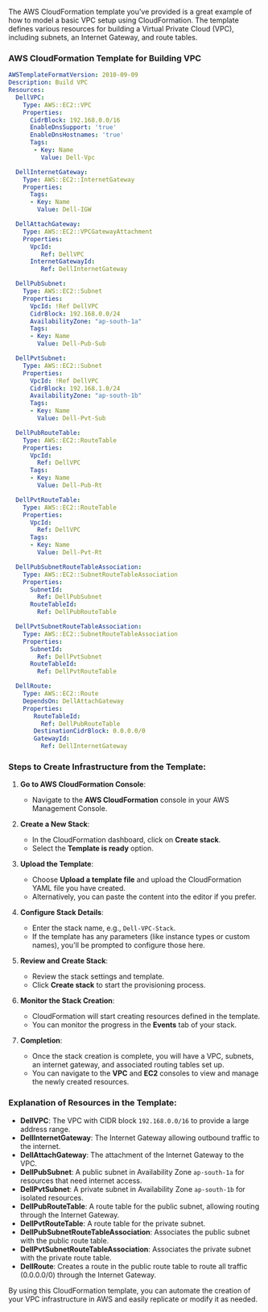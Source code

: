The AWS CloudFormation template you've provided is a great example of how to model a basic VPC setup using CloudFormation. The template defines various resources for building a Virtual Private Cloud (VPC), including subnets, an Internet Gateway, and route tables. 

### AWS CloudFormation Template for Building VPC

```yaml
AWSTemplateFormatVersion: 2010-09-09
Description: Build VPC
Resources:
  DellVPC:
    Type: AWS::EC2::VPC
    Properties:
      CidrBlock: 192.168.0.0/16
      EnableDnsSupport: 'true'
      EnableDnsHostnames: 'true'
      Tags:
       - Key: Name
         Value: Dell-Vpc

  DellInternetGateway:
    Type: AWS::EC2::InternetGateway
    Properties:
      Tags:
      - Key: Name
        Value: Dell-IGW

  DellAttachGateway:
    Type: AWS::EC2::VPCGatewayAttachment
    Properties:
      VpcId:
         Ref: DellVPC
      InternetGatewayId:
         Ref: DellInternetGateway

  DellPubSubnet:
    Type: AWS::EC2::Subnet
    Properties:
      VpcId: !Ref DellVPC
      CidrBlock: 192.168.0.0/24
      AvailabilityZone: "ap-south-1a"
      Tags:
      - Key: Name
        Value: Dell-Pub-Sub

  DellPvtSubnet:
    Type: AWS::EC2::Subnet
    Properties:
      VpcId: !Ref DellVPC
      CidrBlock: 192.168.1.0/24
      AvailabilityZone: "ap-south-1b"
      Tags:
      - Key: Name
        Value: Dell-Pvt-Sub

  DellPubRouteTable:
    Type: AWS::EC2::RouteTable
    Properties:
      VpcId:  
        Ref: DellVPC
      Tags:
      - Key: Name
        Value: Dell-Pub-Rt

  DellPvtRouteTable:
    Type: AWS::EC2::RouteTable
    Properties:
      VpcId:  
        Ref: DellVPC
      Tags:
      - Key: Name
        Value: Dell-Pvt-Rt

  DellPubSubnetRouteTableAssociation:
    Type: AWS::EC2::SubnetRouteTableAssociation
    Properties:
      SubnetId:
        Ref: DellPubSubnet
      RouteTableId:
        Ref: DellPubRouteTable

  DellPvtSubnetRouteTableAssociation:
    Type: AWS::EC2::SubnetRouteTableAssociation
    Properties:
      SubnetId:
        Ref: DellPvtSubnet
      RouteTableId:
        Ref: DellPvtRouteTable

  DellRoute:
    Type: AWS::EC2::Route
    DependsOn: DellAttachGateway
    Properties:
       RouteTableId:
         Ref: DellPubRouteTable
       DestinationCidrBlock: 0.0.0.0/0
       GatewayId:
         Ref: DellInternetGateway
```

### Steps to Create Infrastructure from the Template:

1. **Go to AWS CloudFormation Console**:
   - Navigate to the **AWS CloudFormation** console in your AWS Management Console.

2. **Create a New Stack**:
   - In the CloudFormation dashboard, click on **Create stack**.
   - Select the **Template is ready** option.

3. **Upload the Template**:
   - Choose **Upload a template file** and upload the CloudFormation YAML file you have created.
   - Alternatively, you can paste the content into the editor if you prefer.

4. **Configure Stack Details**:
   - Enter the stack name, e.g., `Dell-VPC-Stack`.
   - If the template has any parameters (like instance types or custom names), you'll be prompted to configure those here.

5. **Review and Create Stack**:
   - Review the stack settings and template.
   - Click **Create stack** to start the provisioning process.

6. **Monitor the Stack Creation**:
   - CloudFormation will start creating resources defined in the template.
   - You can monitor the progress in the **Events** tab of your stack.

7. **Completion**:
   - Once the stack creation is complete, you will have a VPC, subnets, an internet gateway, and associated routing tables set up.
   - You can navigate to the **VPC** and **EC2** consoles to view and manage the newly created resources.

### Explanation of Resources in the Template:

- **DellVPC**: The VPC with CIDR block `192.168.0.0/16` to provide a large address range.
- **DellInternetGateway**: The Internet Gateway allowing outbound traffic to the internet.
- **DellAttachGateway**: The attachment of the Internet Gateway to the VPC.
- **DellPubSubnet**: A public subnet in Availability Zone `ap-south-1a` for resources that need internet access.
- **DellPvtSubnet**: A private subnet in Availability Zone `ap-south-1b` for isolated resources.
- **DellPubRouteTable**: A route table for the public subnet, allowing routing through the Internet Gateway.
- **DellPvtRouteTable**: A route table for the private subnet.
- **DellPubSubnetRouteTableAssociation**: Associates the public subnet with the public route table.
- **DellPvtSubnetRouteTableAssociation**: Associates the private subnet with the private route table.
- **DellRoute**: Creates a route in the public route table to route all traffic (0.0.0.0/0) through the Internet Gateway.

By using this CloudFormation template, you can automate the creation of your VPC infrastructure in AWS and easily replicate or modify it as needed.
